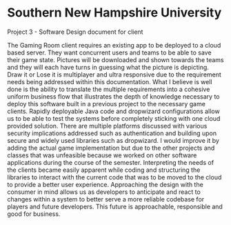 # Southern New Hampshire University  
Project 3 - Software Design document for client  

The Gaming Room client requires an existing app to be deployed to a cloud
based server. They want concurrent users and teams to be able to save their
game state. Pictures will be downloaded and shown towards the teams and they
will each have turns in guessing what the picture is depicting. Draw it or
Lose it is multiplayer and ultra responsive due to the requirement needs being
addressed within this documentation. What I believe is well done is the
ability to translate the multiple requirements into a cohesive uniform
business flow that illustrates the depth of knowledge necessary to deploy this
software built in a previous project to the necessary game clients. Rapidly
deployable Java code and dropwizard configurations allow us to be able to test
the systems before completely sticking with one cloud provided solution. There
are multiple platforms discussed with various security implications addressed
such as authentication and building upon secure and widely used libraries such
as dropwizard. I would improve it by adding the actual game implementation but
due to the other projects and classes that was unfeasible because we worked on
other software applications during the course of the semester. Interpreting
the needs of the clients became easily apparent while coding and structuring
the libraries to interact with the current code that was to be moved to the
cloud to provide a better user experience. Approaching the design with the
consumer in mind allows us as developers to anticipate and react to changes
within a system to better serve a more reliable codebase for players and
future developers. This future is approachable, responsible and good for
business. 
